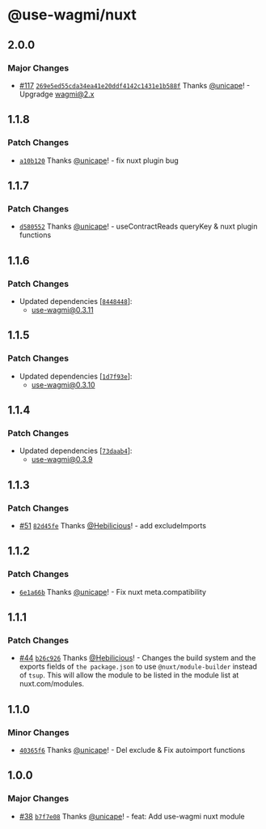 # @use-wagmi/nuxt

## 2.0.0

### Major Changes

- [#117](https://github.com/unicape/use-wagmi/pull/117) [`269e5ed55cda34ea41e20ddf4142c1431e1b588f`](https://github.com/unicape/use-wagmi/commit/269e5ed55cda34ea41e20ddf4142c1431e1b588f) Thanks [@unicape](https://github.com/unicape)! - Upgradge wagmi@2.x

## 1.1.8

### Patch Changes

- [`a10b120`](https://github.com/unicape/use-wagmi/commit/a10b12026aac74cfbbba6deb0ccb1c544e40f8a3) Thanks [@unicape](https://github.com/unicape)! - fix nuxt plugin bug

## 1.1.7

### Patch Changes

- [`d580552`](https://github.com/unicape/use-wagmi/commit/d58055263feb6d500a375e3b580404d754e47d3a) Thanks [@unicape](https://github.com/unicape)! - useContractReads queryKey & nuxt plugin functions

## 1.1.6

### Patch Changes

- Updated dependencies [[`8448448`](https://github.com/unicape/use-wagmi/commit/8448448a2c5bec6dbb311aa35679a48033adc97b)]:
  - use-wagmi@0.3.11

## 1.1.5

### Patch Changes

- Updated dependencies [[`1d7f93e`](https://github.com/unicape/use-wagmi/commit/1d7f93eea6d0787d2fa943b3d5c6c79933340907)]:
  - use-wagmi@0.3.10

## 1.1.4

### Patch Changes

- Updated dependencies [[`73daab4`](https://github.com/unicape/use-wagmi/commit/73daab4e5a18191d8fdf80d423ff4319bc8410ad)]:
  - use-wagmi@0.3.9

## 1.1.3

### Patch Changes

- [#51](https://github.com/unicape/use-wagmi/pull/51) [`82d45fe`](https://github.com/unicape/use-wagmi/commit/82d45fe3dcb1b9856aee912d9be5e7e572299079) Thanks [@Hebilicious](https://github.com/Hebilicious)! - add excludeImports

## 1.1.2

### Patch Changes

- [`6e1a66b`](https://github.com/unicape/use-wagmi/commit/6e1a66ba6ff2432aa0ca5e1181426755404bacae) Thanks [@unicape](https://github.com/unicape)! - Fix nuxt meta.compatibility

## 1.1.1

### Patch Changes

- [#44](https://github.com/unicape/use-wagmi/pull/44) [`b26c926`](https://github.com/unicape/use-wagmi/commit/b26c92602987072730c3b76bfc569c18586d1d1b) Thanks [@Hebilicious](https://github.com/Hebilicious)! - Changes the build system and the exports fields of `the package.json` to use `@nuxt/module-builder` instead of `tsup`. This will allow the module to be listed in the module list at nuxt.com/modules.

## 1.1.0

### Minor Changes

- [`40365f6`](https://github.com/unicape/use-wagmi/commit/40365f60a6a2aefeff1214e42b56e0ed3c7d4fb8) Thanks [@unicape](https://github.com/unicape)! - Del exclude & Fix autoimport functions

## 1.0.0

### Major Changes

- [#38](https://github.com/unicape/use-wagmi/pull/38) [`b7f7e08`](https://github.com/unicape/use-wagmi/commit/b7f7e0842437700f46000c990f0efe06144361f1) Thanks [@unicape](https://github.com/unicape)! - feat: Add use-wagmi nuxt module
